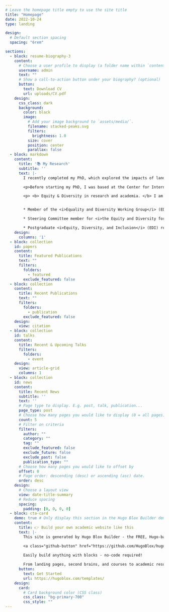 ```yaml
---
# Leave the homepage title empty to use the site title
title: "Homepage"
date: 2022-10-24
type: landing

design:
  # Default section spacing
  spacing: "6rem"

sections:
  - block: resume-biography-3
    content:
      # Choose a user profile to display (a folder name within `content/authors/`)
      username: admin
      text: ""
      # Show a call-to-action button under your biography? (optional)
      button:
        text: Download CV
        url: uploads/CV.pdf
    design:
      css_class: dark
      background:
        color: black
        image:
          # Add your image background to `assets/media/`.
          filename: stacked-peaks.svg
          filters:
            brightness: 1.0
          size: cover
          position: center
          parallax: false
  - block: markdown
    content:
      title: '📚 My Research'
      subtitle: ''
      text: |-
        I recently completed my PhD, which explored the impacts of land-use change in Indonesia on forest ecosystems and the well-being of local communities. I recieved a scholarship from Erasmus Mundus to pursue a double Master's degree in Sustainable Tropical Forestry (SUTROFOR) from the University of Copenhagen, Denmark, and AgroParisTech Montpellier, France. My Bachelors degree was received from the University of East Anglia (UEA) in Environmental Geography and International Development. 

        <p>Before starting my PhD, I was based at the Center for International Forestry Research (CIFOR) Headquarters in Bogor, Indonesia. My work primarily focused on the interface between forests and aquatic ecosystems across the tropics and what implications this has for food security and nutrition. My work has mostly been on socio-environmental issues within the context of tropical forestry in Indonesia. </p>

        <p> <b> Equity & Diversity in research and academia. </b> I am actively involved in several initiatives that aim to address the unequal barriers and risks in fieldwork, academia, and the broader environmental sector:</p>


        * Member of the <i>Equality and Diversity Working Group</i> (EDWG) for the British Ecological Society (BES)

        * Steering Committee member for <i>the Equity and Diversity for all Genders in Ecology</i> (EDGE) Gender Network, BES

        * Postgraduate <i>Equity, Diversity, and Inclusion</i> (EDI) representative in the School of Anthropology and Conservation (SAC), University of Kent </p1>
    design:
      columns: '1'
  - block: collection
    id: papers
    content:
      title: Featured Publications
      text: ""
      filters:
        folders:
          - featured
        exclude_featured: false
  - block: collection
    content:
      title: Recent Publications
      text: ""
      filters:
        folders:
          - publication
        exclude_featured: false
    design:
      view: citation
  - block: collection
    id: talks
    content:
      title: Recent & Upcoming Talks
      filters:
        folders:
          - event
    design:
      view: article-grid
      columns: 1
  - block: collection
    id: news
    content:
      title: Recent News
      subtitle: ''
      text: ''
      # Page type to display. E.g. post, talk, publication...
      page_type: post
      # Choose how many pages you would like to display (0 = all pages)
      count: 5
      # Filter on criteria
      filters:
        author: ""
        category: ""
        tag: ""
        exclude_featured: false
        exclude_future: false
        exclude_past: false
        publication_type: ""
      # Choose how many pages you would like to offset by
      offset: 0
      # Page order: descending (desc) or ascending (asc) date.
      order: desc
    design:
      # Choose a layout view
      view: date-title-summary
      # Reduce spacing
      spacing:
        padding: [0, 0, 0, 0]
  - block: cta-card
    demo: true # Only display this section in the Hugo Blox Builder demo site
    content:
      title: 👉 Build your own academic website like this
      text: |-
        This site is generated by Hugo Blox Builder - the FREE, Hugo-based open source website builder trusted by 250,000+ academics like you.

        <a class="github-button" href="https://github.com/HugoBlox/hugo-blox-builder" data-color-scheme="no-preference: light; light: light; dark: dark;" data-icon="octicon-star" data-size="large" data-show-count="true" aria-label="Star HugoBlox/hugo-blox-builder on GitHub">Star</a>

        Easily build anything with blocks - no-code required!
        
        From landing pages, second brains, and courses to academic resumés, conferences, and tech blogs.
      button:
        text: Get Started
        url: https://hugoblox.com/templates/
    design:
      card:
        # Card background color (CSS class)
        css_class: "bg-primary-700"
        css_style: ""
---
```

